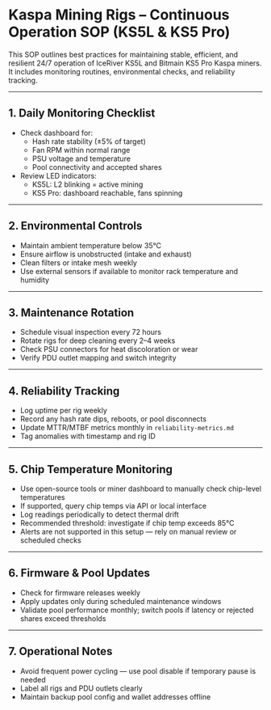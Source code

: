 # Kaspa Mining Rigs – Continuous Operation SOP (KS5L & KS5 Pro)

This SOP outlines best practices for maintaining stable, efficient, and resilient 24/7 operation of IceRiver KS5L and Bitmain KS5 Pro Kaspa miners. It includes monitoring routines, environmental checks, and reliability tracking.

---

## 1. Daily Monitoring Checklist

- Check dashboard for:
  - Hash rate stability (±5% of target)
  - Fan RPM within normal range
  - PSU voltage and temperature
  - Pool connectivity and accepted shares
- Review LED indicators:
  - KS5L: L2 blinking = active mining
  - KS5 Pro: dashboard reachable, fans spinning

---

## 2. Environmental Controls

- Maintain ambient temperature below 35°C  
- Ensure airflow is unobstructed (intake and exhaust)  
- Clean filters or intake mesh weekly  
- Use external sensors if available to monitor rack temperature and humidity

---

## 3. Maintenance Rotation

- Schedule visual inspection every 72 hours  
- Rotate rigs for deep cleaning every 2–4 weeks  
- Check PSU connectors for heat discoloration or wear  
- Verify PDU outlet mapping and switch integrity

---

## 4. Reliability Tracking

- Log uptime per rig weekly  
- Record any hash rate dips, reboots, or pool disconnects  
- Update MTTR/MTBF metrics monthly in `reliability-metrics.md`  
- Tag anomalies with timestamp and rig ID

---

## 5. Chip Temperature Monitoring

- Use open-source tools or miner dashboard to manually check chip-level temperatures  
- If supported, query chip temps via API or local interface  
- Log readings periodically to detect thermal drift  
- Recommended threshold: investigate if chip temp exceeds 85°C  
- Alerts are not supported in this setup — rely on manual review or scheduled checks

---

## 6. Firmware & Pool Updates

- Check for firmware releases weekly  
- Apply updates only during scheduled maintenance windows  
- Validate pool performance monthly; switch pools if latency or rejected shares exceed thresholds

---

## 7. Operational Notes

- Avoid frequent power cycling — use pool disable if temporary pause is needed  
- Label all rigs and PDU outlets clearly  
- Maintain backup pool config and wallet addresses offline
